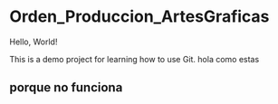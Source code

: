 # Orden_Produccion_ArtesGraficas
 Hello, World!

This is a demo project for learning how to use Git.
hola como estas
## porque no funciona

